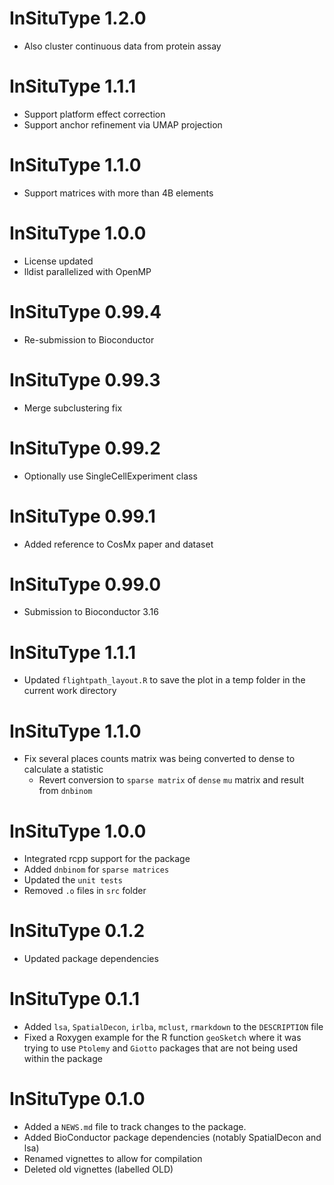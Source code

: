 # InSituType 1.2.0

* Also cluster continuous data from protein assay

# InSituType 1.1.1

* Support platform effect correction
* Support anchor refinement via UMAP projection 

# InSituType 1.1.0

* Support matrices with more than 4B elements

# InSituType 1.0.0

* License updated
* lldist parallelized with OpenMP

# InSituType 0.99.4

* Re-submission to Bioconductor

# InSituType 0.99.3

* Merge subclustering fix

# InSituType 0.99.2

* Optionally use SingleCellExperiment class

# InSituType 0.99.1

* Added reference to CosMx paper and dataset

# InSituType 0.99.0

* Submission to Bioconductor 3.16

# InSituType 1.1.1

* Updated `flightpath_layout.R` to save the plot in a temp folder in the current work directory

# InSituType 1.1.0

* Fix several places counts matrix was being converted to dense to calculate a statistic
  * Revert conversion to `sparse matrix` of `dense` `mu` matrix and result from `dnbinom`

# InSituType 1.0.0

* Integrated rcpp support for the package
* Added `dnbinom` for `sparse matrices`
* Updated the `unit tests`
* Removed `.o` files in `src` folder

# InSituType 0.1.2

* Updated package dependencies

# InSituType 0.1.1

* Added `lsa`, `SpatialDecon`, `irlba`, `mclust`, `rmarkdown` to the `DESCRIPTION` file
* Fixed a Roxygen example for the R function `geoSketch` where it was trying to use `Ptolemy` and `Giotto` packages that are not being used within the package

# InSituType 0.1.0

* Added a `NEWS.md` file to track changes to the package.
* Added BioConductor package dependencies (notably SpatialDecon and lsa)
* Renamed vignettes to allow for compilation
* Deleted old vignettes (labelled OLD)
